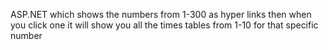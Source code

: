 ASP.NET which shows the numbers from 1-300 as hyper links then when you click one it will show you all the times tables from 1-10 for that specific number
